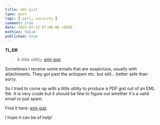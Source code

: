 ```yaml
---
title: eml-gist
type: post
tags: [ perl, security ]
comment: true
date: 2022-07-15 07:00:00 +0200
mathjax: false
published: true
---
```


**TL;DR**

> A little utility: [eml-gist][].

Sometimes I receive some emails that are suspiciuos, usually with
attachments. They got past the antispam etc. but still... better safe
than sorry.

So I tried to come up with a little utility to produce a *PDF gist* out
of an EML file. It is very crude but it should be fine to figure out
whether it's a valid email or just spam.

Find it here: [eml-gist][].

I hope it can be of help!

[Perl]: https://www.perl.org/
[eml-gist]: https://codeberg.org/polettix/eml-gist
